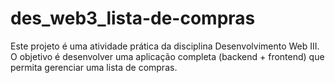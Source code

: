 # des_web3_lista-de-compras
Este projeto é uma atividade prática da disciplina Desenvolvimento Web III. O objetivo é desenvolver uma aplicação completa (backend + frontend) que permita gerenciar uma lista de compras.
